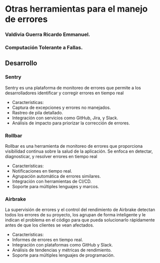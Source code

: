 # Otras herramientas para el manejo de errores 
### Valdivia Guerra Ricardo Emmanuel.
### Computación Tolerante a Fallas.
## Desarrollo ##
### Sentry
Sentry es una plataforma de monitoreo de errores que permite a los desarrolladores identificar y corregir errores en tiempo real
* Características:
* Captura de excepciones y errores no manejados.
* Rastreo de pila detallado.
* Integración con servicios como GitHub, Jira, y Slack.
* Análisis de impacto para priorizar la corrección de errores.
### Rollbar
Rollbar es una herramienta de monitoreo de errores que proporciona visibilidad continua sobre la salud de la aplicación. Se enfoca en detectar, diagnosticar, y resolver errores en tiempo real
* Características:
* Notificaciones en tiempo real.
* Agrupación automática de errores similares.
* Integración con herramientas de CI/CD.
* Soporte para múltiples lenguajes y marcos.
### Airbrake
La supervisión de errores y el control del rendimiento de Airbrake detectan todos los errores de su proyecto, los agrupan de forma inteligente y le indican el problema en el código para que pueda solucionarlo rápidamente antes de que los clientes se vean afectados.
* Características: 
* Informes de errores en tiempo real.
* Integración con plataformas como GitHub y Slack.
* Análisis de tendencias y métricas de rendimiento.
* Soporte para múltiples lenguajes de programación.
